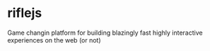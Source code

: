 # riflejs
Game changin platform for building blazingly fast highly interactive experiences on the web (or not)
